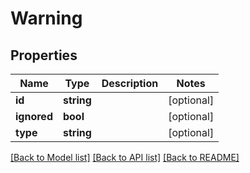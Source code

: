 # Warning

## Properties
Name | Type | Description | Notes
------------ | ------------- | ------------- | -------------
**id** | **string** |  | [optional] 
**ignored** | **bool** |  | [optional] 
**type** | **string** |  | [optional] 

[[Back to Model list]](../README.md#documentation-for-models) [[Back to API list]](../README.md#documentation-for-api-endpoints) [[Back to README]](../README.md)


